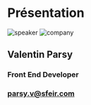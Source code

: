 <!-- .slide: class="speaker-slide" -->

# Présentation

![speaker](./assets/images/speakers/parsy-v.jpg)
![company](./assets/images/logo-sfeir-blanc.png)

## Valentin Parsy

### Front End Developer

<!-- .element: class="icon-rule icon-first" -->

### parsy.v@sfeir.com

<!-- .element: class="icon-mail icon-third" -->
